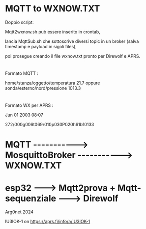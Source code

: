 # MQTT to WXNOW.TXT

Doppio script:

Mqtt2wxnow.sh può essere inserito in crontab,

lancia MqttSub.sh che sottoscrive diversi topic in un broker (salva timestamp e payload in sigoli files),

poi prosegue creando il file wxnow.txt pronto per Direwolf e APRS.

#

Formato MQTT :

home/stanza/oggetto/temperatura 21.7 oppure sonda/esterno/nord/pressione 1013.3

#

Formato WX per APRS :

Jun 01 2003 08:07

272/000g006t069r010p030P020h61b10133

#

# MQTT -----------> MosquittoBroker ----------->    WXNOW.TXT

# esp32   --->  Mqtt2prova + Mqtt-sequenziale  --->    Direwolf

Arg0net 2024

IU3IOK-1 on https://aprs.fi/info/a/IU3IOK-1
